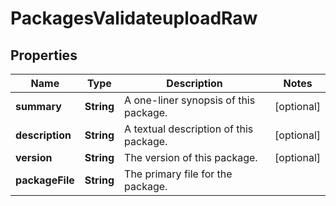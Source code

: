 
# PackagesValidateuploadRaw

## Properties
Name | Type | Description | Notes
------------ | ------------- | ------------- | -------------
**summary** | **String** | A one-liner synopsis of this package. |  [optional]
**description** | **String** | A textual description of this package. |  [optional]
**version** | **String** | The version of this package. |  [optional]
**packageFile** | **String** | The primary file for the package. | 



